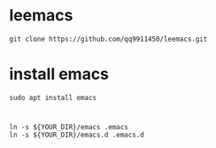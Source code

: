 # leemacs
```
git clone https://github.com/qq9911450/leemacs.git
```

# install emacs
```
sudo apt install emacs
```

# 
```
ln -s ${YOUR_DIR}/emacs .emacs
ln -s ${YOUR_DIR}/emacs.d .emacs.d
```
